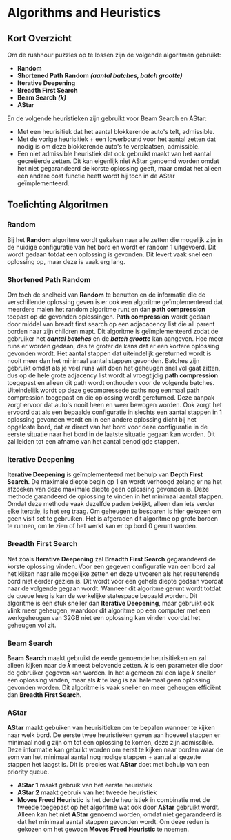 
# Algorithms and Heuristics

  

## Kort Overzicht

Om de rushhour puzzles op te lossen zijn de volgende algoritmen gebruikt:

- **Random**
- **Shortened Path Random** ***(aantal batches, batch grootte)***
- **Iterative Deepening**
- **Breadth First Search**
- **Beam Search** ***(k)***
- **AStar**

En de volgende heuristieken zijn gebruikt voor Beam Search en AStar:
- Met een heurisitiek dat het aantal blokkerende auto's telt, admissible.
- Met de vorige heurisitiek + een lowerbound voor het aantal zetten dat nodig is om deze blokkerende auto's te verplaatsen, admissible.
- Een niet admissible heuristiek dat ook gebruikt maakt van het aantal gecreëerde zetten. Dit kan eigenlijk niet AStar genoemd worden omdat het niet gegarandeerd de korste oplossing geeft, maar omdat het alleen een andere cost functie heeft wordt hij toch in de AStar geïmplementeerd.

  

## Toelichting Algoritmen

### Random

Bij het **Random** algoritme wordt gekeken naar alle zetten die mogelijk zijn in de huidige configuratie van het bord en wordt er random 1 uitgevoerd. Dit wordt gedaan totdat een oplossing is gevonden. Dit levert vaak snel een oplossing op, maar deze is vaak erg lang.

### Shortened Path Random

Om toch de snelheid van **Random** te benutten en de informatie die de verschillende oplossing geven is er ook een algoritme geïmplementeerd dat meerdere malen het random algoritme runt en dan **path compression** toepast op de gevonden oplossingen. **Path compression** wordt gedaan door middel van breadt first search op een adjacacency list die all parent borden naar zijn children mapt. Dit algoritme is geïmplementeerd zodat de gebruiker het ***aantal batches*** en de ***batch grootte*** kan aangeven. Hoe meer runs er worden gedaan, des te groter de kans dat er een kortere oplossing gevonden wordt. Het aantal stappen dat uiteindelijk gereturned wordt is nooit meer dan het minimaal aantal stappen gevonden. Batches zijn gebruikt omdat als je veel runs wilt doen het geheugen snel vol gaat zitten, dus op de hele grote adjacency list wordt al vroegtijdig **path compression** toegepast en alleen dit path wordt onthouden voor de volgende batches. Uiteindelijk wordt op deze gecompressede paths nog eenmaal path compression toegepast en die oplossing wordt gereturned. Deze aanpak zorgt ervoor dat auto's nooit heen en weer bewogen worden. Ook zorgt het ervoord dat als een bepaalde configuratie in slechts een aantal stappen in 1 oplossing gevonden wordt en in een andere oplossing dicht bij het opgeloste bord, dat er direct van het bord voor deze configuratie in de eerste situatie naar het bord in de laatste situatie gegaan kan worden. Dit zal leiden tot een afname van het aantal benodigde stappen.

### Iterative Deepening
**Iterative Deepening** is geïmplementeerd met behulp van **Depth First Search**. De maximale diepte begin op 1 en wordt verhoogd zolang er na het afzoeken van deze maximale diepte geen oplossing gevonden is. Deze methode garandeerd de oplossing te vinden in het minimaal aantal stappen. Omdat deze methode vaak dezelfde paden bekijkt, alleen dan iets verder elke iteratie, is het erg traag. Om geheugen te besparen is hier gekozen om geen visit set te gebruiken. Het is afgeraden dit algoritme op grote borden te runnen, om te zien of het werkt kan er op bord 0 gerunt worden.

### Breadth First Search
Net zoals **Iterative Deepening** zal **Breadth First Search** gegarandeerd de korste oplossing vinden. Voor een gegeven configuratie van een bord zal het kijken naar alle mogelijke zetten en deze uitvoeren als het resulterende bord niet eerder gezien is. Dit wordt voor een gehele diepte gedaan voordat naar de volgende gegaan wordt. Wanneer dit algoritme gerunt wordt totdat de queue leeg is kan de werkelijke statespace bepaald worden. Dit algoritme is een stuk sneller dan **Iterative Deepening**, maar gebruikt ook vlink meer geheugen, waardoor dit algoritme op een computer met een werkgeheugen van 32GB niet een oplossing kan vinden voordat het geheugen vol zit.

### Beam Search
**Beam Search** maakt gebruikt de eerde genoemde heurisitieken en zal alleen kijken naar de ***k*** meest belovende zetten. ***k*** is een parameter die door de gebruiker gegeven kan worden. In het algemeen zal een lage ***k*** sneller een oplossing vinden, maar als ***k*** te laag is zal helemaal geen oplossing gevonden worden. Dit algoritme is vaak sneller en meer geheugen efficiënt dan **Breadth First Search**.

### AStar
**AStar** maakt gebuiken van heurisitieken om te bepalen wanneer te kijken naar welk bord. De eerste twee heuristieken geven aan hoeveel stappen er minimaal nodig zijn om tot een oplossing te komen, deze zijn admissible. Deze informatie kan gebuikt worden om eerst te kijken naar borden waar de som van het minimaal aantal nog nodige stappen + aantal al gezette stappen het laagst is. Dit is precies wat **AStar** doet met behulp van een priority queue.  
 - **AStar 1** maakt gebruik van het eerste heuristiek
 - **AStar 2** maakt gebruik van het tweede heuristiek
 - **Moves Freed Heuristic** is het derde heuristiek in combinatie met de tweede toegepast op het algoritme wat ook door **AStar** gebruikt wordt. Alleen kan het niet **AStar** genoemd worden, omdat niet gegarandeerd is dat het minimaal aantal stappen gevonden wordt. Om deze reden is gekozen om het gewoon **Moves Freed Heuristic** te noemen.